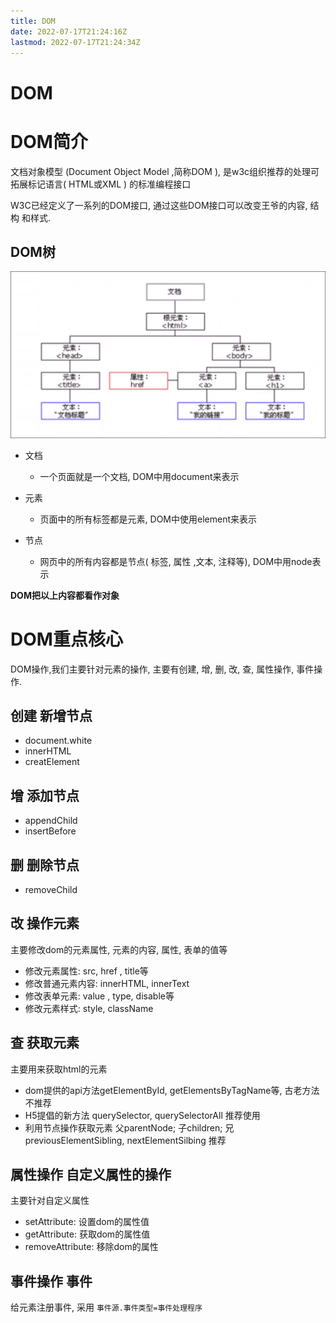 ```yaml
---
title: DOM
date: 2022-07-17T21:24:16Z
lastmod: 2022-07-17T21:24:34Z
---
```


# DOM

# DOM简介

文档对象模型 (Document Object Model ,简称DOM ), 是w3c组织推荐的处理可拓展标记语言( HTML或XML ) 的标准编程接口

W3C已经定义了一系列的DOM接口, 通过这些DOM接口可以改变王爷的内容, 结构 和样式.

## DOM树

![Snipaste_2022-07-17_21-24-31.png](assets/Snipaste_2022-07-17_21-24-31-20220717212434-v976rpa.png)

* 文档

  * 一个页面就是一个文档, DOM中用document来表示
* 元素

  * 页面中的所有标签都是元素, DOM中使用element来表示
* 节点

  * 网页中的所有内容都是节点( 标签, 属性 ,文本, 注释等), DOM中用node表示

**DOM把以上内容都看作对象**

# DOM重点核心

DOM操作,我们主要针对元素的操作, 主要有创建, 增, 删, 改, 查, 属性操作, 事件操作.

## 创建 新增节点

* document.white
* innerHTML
* creatElement

## 增 添加节点

* appendChild
* insertBefore

## 删 删除节点

* removeChild

## 改 操作元素

主要修改dom的元素属性, 元素的内容, 属性, 表单的值等

* 修改元素属性: src, href , title等
* 修改普通元素内容: innerHTML, innerText
* 修改表单元素: value , type, disable等
* 修改元素样式: style, className

## 查 获取元素

主要用来获取html的元素

* dom提供的api方法getElementById, getElementsByTagName等, 古老方法不推荐
* H5提倡的新方法 querySelector, querySelectorAll 推荐使用
* 利用节点操作获取元素 父parentNode; 子children; 兄previousElementSibling, nextElementSilbing 推荐

## 属性操作 自定义属性的操作

主要针对自定义属性

* setAttribute: 设置dom的属性值
* getAttribute: 获取dom的属性值
* removeAttribute: 移除dom的属性

## 事件操作 事件

给元素注册事件, 采用 `事件源.事件类型=事件处理程序`
